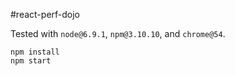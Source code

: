 #react-perf-dojo

Tested with `node@6.9.1`, `npm@3.10.10`, and `chrome@54`.

```
npm install
npm start
```
